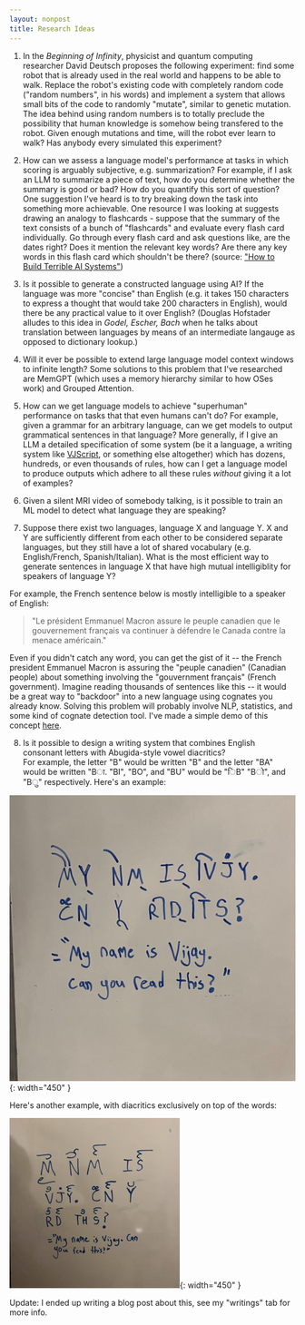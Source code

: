 ```yaml
---
layout: nonpost
title: Research Ideas
---
```


1) In the *Beginning of Infinity*, physicist and quantum computing researcher David Deutsch proposes the following experiment: find some robot that is already used in the real world and happens to be able to walk. Replace the robot's existing code with completely random code ("random numbers", in his words) and implement a system that allows small bits of the code to randomly "mutate", similar to genetic mutation. The idea behind using random numbers is to totally preclude the possibility that human knowledge is somehow being transfered to the robot. Given enough mutations and time, will the robot ever learn to walk? Has anybody every simulated this experiment?

2) How can we assess a language model's performance at tasks in which scoring is arguably subjective, e.g. summarization? 
For example, if I ask an LLM to summarize a piece of text, how do you determine whether the summary is good or bad? 
How do you quantify this sort of question? 
One suggestion I've heard is to try breaking down the task into something more achievable. 
One resource I was looking at suggests drawing an analogy to flashcards - suppose that the summary of the text consists of a bunch of "flashcards" and evaluate every flash card individually.
Go through every flash card and ask questions like, are the dates right? Does it mention the relevant key words? Are there any key words in this flash card which shouldn't be there? (source: ["How to Build Terrible AI Systems"](https://www.youtube.com/watch?v=USTG6sQlB6s))

3) Is it possible to generate a constructed language using AI? If the language was more "concise" than English (e.g. it takes 150 characters to express a thought that would take 200 characters in English), would there be any practical value to it over English? (Douglas Hofstader alludes to this idea in *Godel, Escher, Bach* when he talks about translation between languages by means of an intermediate langauge as opposed to dictionary lookup.)

4) Will it ever be possible to extend large language model context windows to infinite length? Some solutions to this problem that I've researched are MemGPT (which uses a memory hierarchy similar to how OSes work) and Grouped Attention.

5) How can we get language models to achieve "superhuman" performance on tasks that that even humans can't do? For example, given a grammar for an arbitrary language, can we get models to output grammatical sentences in that language? More generally, if I give an LLM a detailed specification of some system (be it a language, a writing system like [VJScript](vkethana.com/vjscript), or something else altogether) which has dozens, hundreds, or even thousands of rules, how can I get a language model to produce outputs which adhere to all these rules *without* giving it a lot of examples? 

6) Given a silent MRI video of somebody talking, is it possible to train an ML model to detect what language they are speaking? 

7) Suppose there exist two languages, language X and language Y. X and Y are sufficiently different from each other to be considered separate languages, but they still have a lot of shared vocabulary (e.g. English/French, Spanish/Italian). What is the most efficient way to generate sentences in language X that have high mutual intelligiblity for speakers of language Y? 

For example, the French sentence below is mostly intelligible to a speaker of English:
> "Le président Emmanuel Macron assure le peuple canadien que le gouvernement français va continuer à défendre le Canada contre la menace américain."

Even if you didn't catch any word, you can get the gist of it -- the French	president Emmanuel Macron is assuring the "peuple canadien" (Canadian people) about something involving the "gouvernment français" (French government). Imagine reading thousands of sentences like this -- it would be a great way to "backdoor" into a new language using cognates you already know. Solving this problem will probably involve NLP, statistics, and some kind of cognate detection tool. I've made a simple demo of this concept [here](https://app.vkethana.com/).

8) Is it possible to design a writing system that combines English consonant letters with Abugida-style vowel diacritics?	
For example, the letter "B" would be written "B" and the letter "BA" would be written "Bा. "BI", "BO", and "BU" would be  "िB" "Bो", and "Bु" respectively. 
Here's an example:

![A writing system combining English consonants with Hindi vowels](/assets/images/abugida.jpeg){: width="450" }

Here's another example, with diacritics exclusively on top of the words:

![A second version, which has all the diacritics on top](/assets/images/abugida2.jpeg){: width="450" }

Update: I ended up writing a blog post about this, see my "writings" tab for more info.
